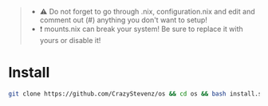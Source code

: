 >- ⚠️ Do not forget to go through .nix, configuration.nix and edit and comment out (#) anything you don't want to setup!
>- ❗ mounts.nix can break your system! Be sure to replace it with yours or disable it!

# Install

```bash
git clone https://github.com/CrazyStevenz/os && cd os && bash install.sh
```
